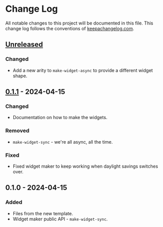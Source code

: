 # Change Log
All notable changes to this project will be documented in this file. This change log follows the conventions of [keepachangelog.com](http://keepachangelog.com/).

## [Unreleased]
### Changed
- Add a new arity to `make-widget-async` to provide a different widget shape.

## [0.1.1] - 2024-04-15
### Changed
- Documentation on how to make the widgets.

### Removed
- `make-widget-sync` - we're all async, all the time.

### Fixed
- Fixed widget maker to keep working when daylight savings switches over.

## 0.1.0 - 2024-04-15
### Added
- Files from the new template.
- Widget maker public API - `make-widget-sync`.

[Unreleased]: https://github.com/tc-profiling/tc-profiling/compare/0.1.1...HEAD
[0.1.1]: https://github.com/tc-profiling/tc-profiling/compare/0.1.0...0.1.1
